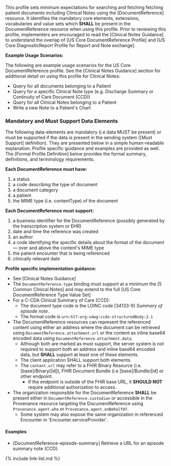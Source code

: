 
This profile sets minimum expectations for searching and fetching fetching patient documents including Clinical Notes using the [DocumentReference] resource. It identifies the mandatory core elements, extensions, vocabularies and value sets which **SHALL** be present in the DocumentReference resource when using this profile. Prior to reviewing this profile, implementers are encouraged to read the [Clinical Notes Guidance] to understand the overlap of [US Core DocumentReference Profile] and [US Core DiagnosticReport Profile for Report and Note exchange].

**Example Usage Scenarios:**

The following are example usage scenarios for the US Core DocumentReference profile.  See the [Clinical Notes Guidance] section for additional detail on using this profile for Clinical Notes:

-   Query for all documents belonging to a Patient
-   Query for a specific Clinical Note type (e.g. Discharge Summary or Continuity of Care Document (CCD))
-   Query for all Clinical Notes belonging to a Patient
-   Write a new Note to a Patient's Chart

### Mandatory and Must Support Data Elements

The following data-elements are mandatory (i.e data MUST be present) or must be supported if the data is present in the sending system ([Must Support] definition). They are presented below in a simple human-readable explanation.  Profile specific guidance and examples are provided as well.  The [Formal Profile Definition] below provides the  formal summary, definitions, and  terminology requirements.

**Each DocumentReference must have:**

1.  a status
1.  a code describing the type of document
1.  a document category
1.  a patient
1.  the MIME type (i.e. contentType) of the document

**Each DocumentReference must support:**

1.  a business identifier for the DocumentReference (possibly generated by the transcription system or EHR)
1.  date and time the reference was created
1.  an author
1.  a code identifying the specific details about the format of the document — over and above the content's MIME type
1.  the patient encounter that is being referenced
1. clinically relevant date

**Profile specific implementation guidance:**

- See [Clinical Notes Guidance]
- The `DocumentReference.type` binding must support at a minimum the [5 Common Clinical Notes] and may extend to the full  [US Core DocumentReference Type Value Set]
- For a C-CDA Clinical Summary of Care (CCD):
   -  The document type code is the LOINC code [34133-9] *Summary of episode note*.
   -  The format code is `urn:hl7-org:sdwg:ccda-structuredBody:2.1`
- The DocumentReference resources can represent the referenced content using either an address where the document can be retrieved using `DocumentReference.attachment.url` or the content as inline base64 encoded data using `DocumentReference.attachment.data`.
    -  Although both are marked as must support, the server system is not required to support both an address and inline base64 encoded data, but **SHALL** support at least one of these elements.
    -  The client application SHALL support both elements.
    -  The `content.url` may refer to a FHIR Binary Resource (i.e. [base]/Binary/[id]), FHIR Document Bundle (i.e [base]/Bundle/[id] or other endpoint.
        - If the endpoint is outside of the FHIR base URL, it **SHOULD NOT** require additional authorization to access.
- The organization responsible for the DocumentReference **SHALL** be present either in `DocumentReference.custodian` or accessible in the Provenance resource targeting the DocumentReference using `Provenance.agent.who` or `Provenance.agent.onBehalfOf`.
   - Some system may also expose the same organization in referenced Encounter in 'Encounter.serviceProvider'.


#### Examples

-  [DocumentReference-episode-summary] Retrieve a URL for an episode summary note (CCD).

{% include link-list.md %}

